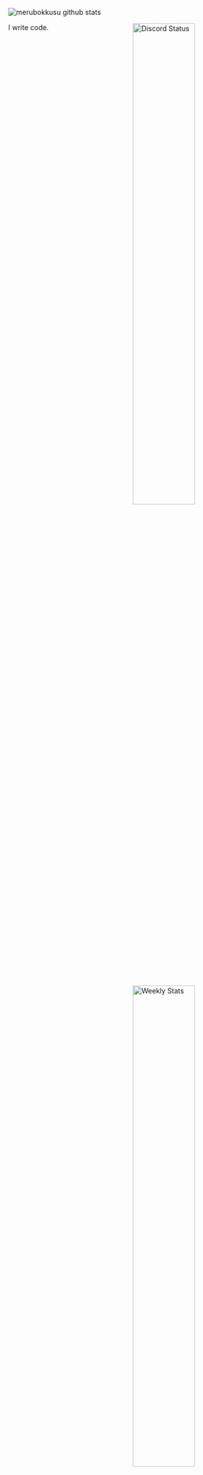 ![merubokkusu github stats](https://github-readme-stats.vercel.app/api?username=MDMN&show_icons=true&theme=dracula)



<a href="https://discord.com/users/660243670116728833" target="_blank">
	<img width="50%" align="right" alt="Discord Status" src="https://lanyard.cnrad.dev/api/660243670116728833?bg=1f1f1f&borderRadius=5px">
</a>
<a href="https://wakatime.com/@Crawl" target="_blank">
	<img width="50%" align="right" alt="Weekly Stats" src="https://github-readme-stats.vercel.app/api/wakatime?username=Crawl&border_radius=5px&theme=dark&bg_color=1f1f1f&border_color=1f1f1f&icon_color=58a6ff&show_icons=true&disable_animations=true&custom_title=Weekly%20Stats">
</a>

I write code.
